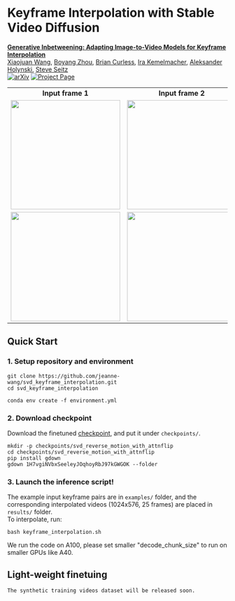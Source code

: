 # Keyframe Interpolation with Stable Video Diffusion
**[Generative Inbetweening: Adapting Image-to-Video Models for Keyframe Interpolation
]()** 
</br>
[Xiaojuan Wang](https://jeanne-wang.github.io/),
[Boyang Zhou](https://www.linkedin.com/in/zby2003/),
[Brian Curless](https://homes.cs.washington.edu/~curless/),
[Ira Kemelmacher](https://www.irakemelmacher.com/),
[Aleksander Holynski](https://holynski.org/),
[Steve Seitz](https://www.smseitz.com/)
</br>
[![arXiv](https://img.shields.io/badge/arXiv-2307.04725-b31b1b.svg)]()
[![Project Page](https://img.shields.io/badge/Project-Website-green)](https://svd-keyframe-interpolation.github.io/)

<table class="center">
    <tr style="font-weight: bolder;text-align:center;">
        <td>Input frame 1</td>
        <td>Input frame 2</td>
        <td>Generated video</td>
    </tr>
  	<tr>
	  <td>
	    <img src=examples/example_001/frame1.png width="250">
	  </td>
	  <td>
	    <img src=examples/example_001/frame2.png width="250">
	  </td>
	  <td>
	    <img src=examples/example_001.gif width="250">
	  </td>
  	</tr>
  	<tr>
	  <td>
	    <img src=examples/example_003/frame1.png width="250">
	  </td>
	  <td>
	    <img src=examples/example_003/frame2.png width="250">
	  </td>
	  <td>
	    <img src=examples/example_003.gif width="250">
	  </td>
  	</tr>
</table >


## Quick Start
### 1. Setup repository and environment
```
git clone https://github.com/jeanne-wang/svd_keyframe_interpolation.git
cd svd_keyframe_interpolation

conda env create -f environment.yml
```
### 2. Download checkpoint
Download the finetuned [checkpoint](https://drive.google.com/drive/folders/1H7vgiNVbxSeeleyJOqhoyRbJ97kGWGOK?usp=sharing), and put it under `checkpoints/`.
```
mkdir -p checkpoints/svd_reverse_motion_with_attnflip
cd checkpoints/svd_reverse_motion_with_attnflip
pip install gdown
gdown 1H7vgiNVbxSeeleyJOqhoyRbJ97kGWGOK --folder
```



### 3. Launch the inference script!
The example input keyframe pairs are in `examples/` folder, and 
the corresponding interpolated videos (1024x576, 25 frames) are placed in `results/` folder.
</br>
To interpolate, run:
```
bash keyframe_interpolation.sh
```
We run the code on A100, please set smaller "decode_chunk_size" to run on smaller GPUs like A40.

## Light-weight finetuing
```
The synthetic training videos dataset will be released soon.
```

